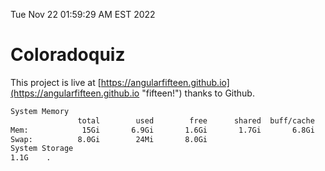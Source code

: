 Tue Nov 22 01:59:29 AM EST 2022

# Coloradoquiz


This project is live at [https://angularfifteen.github.io](https://angularfifteen.github.io "fifteen!") thanks to Github.

```bash
System Memory
               total        used        free      shared  buff/cache   available
Mem:            15Gi       6.9Gi       1.6Gi       1.7Gi       6.8Gi       6.4Gi
Swap:          8.0Gi        24Mi       8.0Gi
System Storage
1.1G	.

